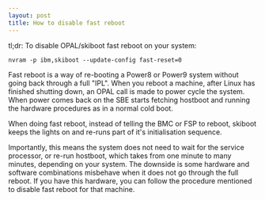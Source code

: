 ```yaml
---
layout: post
title: How to disable fast reboot
---
```


tl;dr: To disable OPAL/skiboot fast reboot on your system:

```
nvram -p ibm,skiboot --update-config fast-reset=0
```

Fast reboot is a way of re-booting a Power8 or Power9 system without going back
through a full "IPL". When you reboot a machine, after Linux has finished
shutting down, an OPAL call is made to power cycle the system. When power comes
back on the SBE starts fetching hostboot and running the hardware procedures
as in a normal cold boot.

When doing fast reboot, instead of telling the BMC or FSP to reboot, skiboot
keeps the lights on and re-runs part of it's initialisation sequence.

Importantly, this means the system does not need to wait for the service
processor, or re-run hostboot, which takes from one minute to many minutes,
depending on your system. The downside is some hardware and software
combinations misbehave when it does not go through the full reboot. If you have
this hardware, you can follow the procedure mentioned to disable fast reboot for
that machine.

